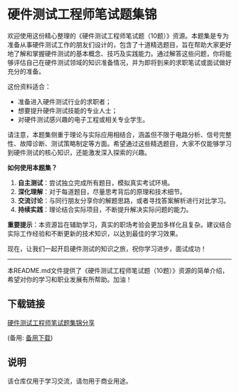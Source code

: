 # 硬件测试工程师笔试题集锦

欢迎使用这份精心整理的《硬件测试工程师笔试题（10题）》资源。本题集是专为准备从事硬件测试工作的朋友们设计的，包含了十道精选题目，旨在帮助大家更好地了解和掌握硬件测试的基本概念、技巧及实践能力。通过解答这些问题，你将能够评估自己在硬件测试领域的知识准备情况，并为即将到来的求职笔试或面试做好充分的准备。

这份资料适合：
- 准备进入硬件测试行业的求职者；
- 想要提升硬件测试技能的专业人士；
- 对硬件测试感兴趣的电子工程或相关专业学生。

请注意，本题集侧重于理论与实际应用相结合，涵盖但不限于电路分析、信号完整性、故障诊断、测试策略制定等方面。希望通过这些精选题目，大家不仅能够学习到硬件测试的核心知识，还能激发深入探索的兴趣。

**如何使用本题集？**
1. **自主测试**：尝试独立完成所有题目，模拟真实考试环境。
2. **深化理解**：对于每道题目，尽量思考背后的原理和技术细节。
3. **交流讨论**：与同行朋友分享你的解题思路，或者寻找答案解析进行对比学习。
4. **持续实践**：理论结合实际项目，不断提升解决实际问题的能力。

**重要提示**：本资源旨在辅助学习，真实的职场考验会更加多样化且复杂。建议结合实际工作经验和不断更新的技术知识，以达到最佳的学习效果。

现在，让我们一起开启硬件测试的知识之旅，祝你学习进步，面试成功！

---

本README.md文件提供了《硬件测试工程师笔试题（10题）》资源的简单介绍，希望对你的学习和职业发展有所帮助。加油！

## 下载链接
[硬件测试工程师笔试题集锦分享](https://pan.quark.cn/s/5510dc736ff5) 

(备用: [备用下载](https://pan.baidu.com/s/16bHfMdeAZo9KZhQ5NFKqOw?pwd=1234))

## 说明

该仓库仅用于学习交流，请勿用于商业用途。
